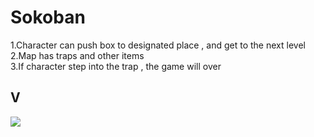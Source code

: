 # Sokoban
1.Character can push box to designated place , and get to the next level  
2.Map has traps and other items  
3.If character step into the trap , the game will over  
## V  
[![](http://img.youtube.com/vi/PAI9w6OW3SQ/0.jpg)](http://www.youtube.com/watch?v=PAI9w6OW3SQ "Sokoban")
